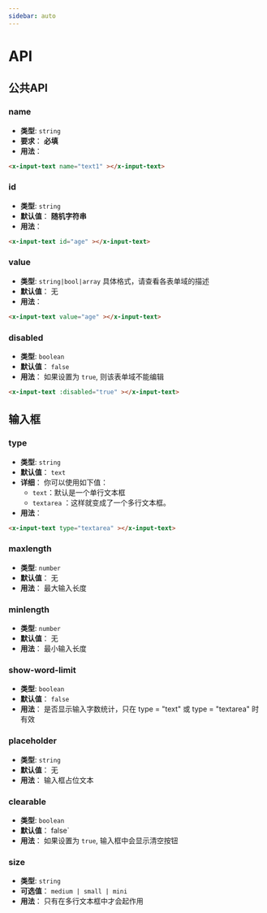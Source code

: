```yaml
---
sidebar: auto
---
```


# API

## 公共API

### name

- **类型**: `string`
- **要求**： **必填**
- **用法**：

```html
<x-input-text name="text1" ></x-input-text>
```

### id

- **类型**: `string`
- **默认值**： **随机字符串**
- **用法**：

```html
<x-input-text id="age" ></x-input-text>
```

### value

- **类型**: `string|bool|array` 具体格式，请查看各表单域的描述
- **默认值**： 无
- **用法**：

```html
<x-input-text value="age" ></x-input-text>
```

### disabled

- **类型**: `boolean`
- **默认值**： `false`
- **用法**：
如果设置为 `true`, 则该表单域不能编辑
```html
<x-input-text :disabled="true" ></x-input-text>
```

## 输入框

### type

- **类型**: `string`
- **默认值**： `text`
- **详细**：
    你可以使用如下值：
    - `text`：默认是一个单行文本框
    - `textarea` ：这样就变成了一个多行文本框。
- **用法**：

```html
<x-input-text type="textarea" ></x-input-text>
```

### maxlength

- **类型**: `number`
- **默认值**： 无
- **用法**：
    最大输入长度
    
### minlength

- **类型**: `number`
- **默认值**： 无
- **用法**：
    最小输入长度
    
### show-word-limit	

- **类型**: `boolean`
- **默认值**： `false`
- **用法**：
是否显示输入字数统计，只在 type = "text" 或 type = "textarea" 时有效

### placeholder	

- **类型**: `string`
- **默认值**： 无
- **用法**：
输入框占位文本

### clearable	

- **类型**: `boolean`
- **默认值**： false`
- **用法**：
如果设置为 `true`, 输入框中会显示清空按钮

### size	

- **类型**: `string`
- **可选值**： `medium | small | mini`
- **用法**：
只有在多行文本框中才会起作用